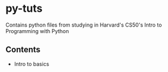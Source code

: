 # py-tuts

Contains python files from studying in Harvard's CS50's Intro to Programming with Python

## Contents
* Intro to basics